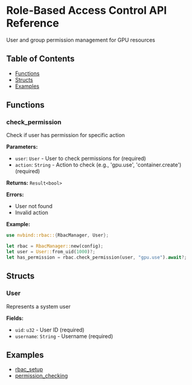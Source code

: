# Role-Based Access Control API Reference

User and group permission management for GPU resources

## Table of Contents

- [Functions](#functions)
- [Structs](#structs)
- [Examples](#examples)

## Functions

### check_permission

Check if user has permission for specific action

**Parameters:**

- `user`: `User` - User to check permissions for (required)
- `action`: `String` - Action to check (e.g., 'gpu.use', 'container.create') (required)

**Returns:** `Result<bool>`

**Errors:**

- User not found
- Invalid action

**Example:**

```rust
use nvbind::rbac::{RbacManager, User};

let rbac = RbacManager::new(config);
let user = User::from_uid(1000)?;
let has_permission = rbac.check_permission(user, "gpu.use").await?;
```

## Structs

### User

Represents a system user

**Fields:**

- `uid`: `u32` - User ID (required)
- `username`: `String` - Username (required)

## Examples

- [rbac_setup](../examples/rbac_setup.md)
- [permission_checking](../examples/permission_checking.md)

